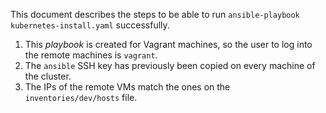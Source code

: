 This document describes the steps to be able to run `ansible-playbook kubernetes-install.yaml` successfully.

1. This _playbook_ is created for Vagrant machines, so the user to log into the remote machines is `vagrant`.
1. The `ansible` SSH key has previously been copied on every machine of the cluster.
1. The IPs of the remote VMs match the ones on the `inventories/dev/hosts` file.

 

